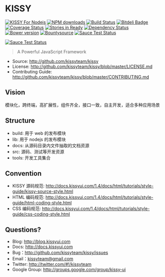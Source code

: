 # KISSY
[![KISSY For Nodejs](https://nodei.co/npm/kissy.png)](https://npmjs.org/package/kissy)
[![NPM downloads](http://img.shields.io/npm/dm/kissy.svg)](https://npmjs.org/package/kissy)
[![Build Status](https://secure.travis-ci.org/kissyteam/kissy.png?branch=master)](https://travis-ci.org/kissyteam/kissy)
[![Bitdeli Badge](https://d2weczhvl823v0.cloudfront.net/kissyteam/kissy/trend.png)](https://bitdeli.com/free "Bitdeli Badge")
[![Coverage Status](https://coveralls.io/repos/kissyteam/kissy/badge.png?branch=master)](https://coveralls.io/r/kissyteam/kissy?branch=master)
[![Stories in Ready](https://badge.waffle.io/kissyteam/kissy.png)](https://waffle.io/kissyteam/kissy)
[![Dependency Status](https://gemnasium.com/kissyteam/kissy.png)](https://gemnasium.com/kissyteam/kissy)
[![Bower version](https://badge.fury.io/bo/kissy.svg)](http://badge.fury.io/bo/kissy)
[![Bountysource](https://www.bountysource.com/badge/team?team_id=846&style=bounties_posted)](https://www.bountysource.com/teams/kissy/bounties?utm_source=kissy&utm_medium=shield&utm_campaign=bounties_posted)
[![Sauce Test Status](https://saucelabs.com/buildstatus/kissy)](https://saucelabs.com/u/kissy)

[![Sauce Test Status](https://saucelabs.com/browser-matrix/kissy.svg)](https://saucelabs.com/u/kissy)



> A Powerful JavaScript Framework

 * Source: <http://github.com/kissyteam/kissy>
 * License: <http://github.com/kissyteam/kissy/blob/master/LICENSE.md>
 * Contributing Guide: <http://github.com/kissyteam/kissy/blob/master/CONTRIBUTING.md>

## Vision

模块化，跨终端，高扩展性，组件齐全，接口一致，自主开发，适合多种应用场景


## Structure

 - build:         用于 web 的发布模块
 - lib:           用于 nodejs 的发布模块
 - docs:          从源码目录内文件抽取的文档资源
 - src:           源码、测试等开发资源
 - tools:         开发工具集合


## Convention

 * KISSY 源码规范: <http://docs.kissyui.com/1.4/docs/html/tutorials/style-guide/kissy-source-style.html>
 * HTML 编码规范: <http://docs.kissyui.com/1.4/docs/html/tutorials/style-guide/html-coding-style.html>
 * CSS 编码规范: <http://docs.kissyui.com/1.4/docs/html/tutorials/style-guide/css-coding-style.html>

## Questions?

 - Blog: <http://blog.kissyui.com>
 - Docs: <http://docs.kissyui.com>
 - Bug：<http://github.com/kissyteam/kissy/issues>
 - Email：<kissyteam@gmail.com>
 - Twitter: <http://twitter.com/#!/kissyteam>
 - Google Group: <http://groups.google.com/group/kissy-ui>
